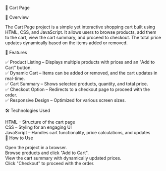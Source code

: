 🛒 Cart Page  

📌 Overview  

The Cart Page project is a simple yet interactive shopping cart built using HTML, CSS, and JavaScript. It allows users to browse products, add them to the cart, view the cart summary, and proceed to checkout. The total price updates dynamically based on the items added or removed.  

🎯 Features  

✅ Product Listing – Displays multiple products with prices and an "Add to Cart" button.  
✅ Dynamic Cart – Items can be added or removed, and the cart updates in real-time.  
✅ Cart Summary – Shows selected products, quantity, and total price.  
✅ Checkout Option – Redirects to a checkout page to proceed with the order.  
✅ Responsive Design – Optimized for various screen sizes.  

🛠️ Technologies Used  

HTML – Structure of the cart page  
CSS – Styling for an engaging UI  
JavaScript – Handles cart functionality, price calculations, and updates  
🚀 How to Use  

Open the project in a browser.  
Browse products and click "Add to Cart".  
View the cart summary with dynamically updated prices.  
Click "Checkout" to proceed with the order.  
